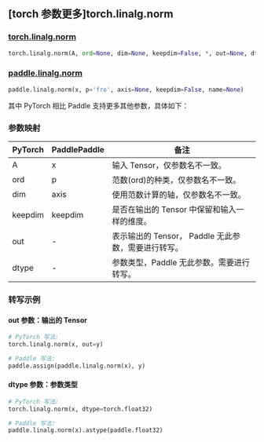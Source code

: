 ## [torch 参数更多]torch.linalg.norm

### [torch.linalg.norm](https://pytorch.org/docs/1.13/generated/torch.linalg.norm.html#torch.linalg.norm)

```python
torch.linalg.norm(A, ord=None, dim=None, keepdim=False, *, out=None, dtype=None)
```

### [paddle.linalg.norm](https://www.paddlepaddle.org.cn/documentation/docs/zh/api/paddle/linalg/norm_cn.html)

```python
paddle.linalg.norm(x, p='fro', axis=None, keepdim=False, name=None)
```

其中 PyTorch 相比 Paddle 支持更多其他参数，具体如下：

### 参数映射

| PyTorch | PaddlePaddle | 备注                                                |
| ------- | ------------ | --------------------------------------------------- |
| A       | x            | 输入 Tensor，仅参数名不一致。                       |
| ord     | p            | 范数(ord)的种类，仅参数名不一致。                   |
| dim     | axis         | 使用范数计算的轴，仅参数名不一致。                  |
| keepdim | keepdim      | 是否在输出的 Tensor 中保留和输入一样的维度。        |
| out     | -            | 表示输出的 Tensor， Paddle 无此参数，需要进行转写。 |
| dtype   | -            | 参数类型，Paddle 无此参数。需要进行转写。               |

### 转写示例

#### out 参数：输出的 Tensor

```python
# PyTorch 写法:
torch.linalg.norm(x, out=y)

# Paddle 写法:
paddle.assign(paddle.linalg.norm(x), y)
```

#### dtype 参数：参数类型

```python
# PyTorch 写法:
torch.linalg.norm(x, dtype=torch.float32)

# Paddle 写法:
paddle.linalg.norm(x).astype(paddle.float32)
```
